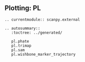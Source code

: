 ## Plotting: PL


```{eval-rst}
.. currentmodule:: scanpy.external
```

```{eval-rst}
.. autosummary::
   :toctree: ../generated/

   pl.phate
   pl.trimap
   pl.sam
   pl.wishbone_marker_trajectory
```
